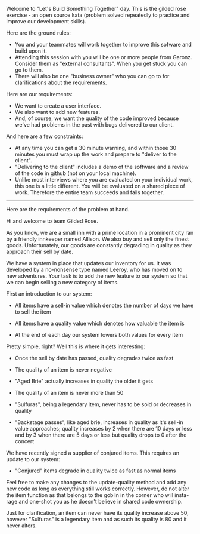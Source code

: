 Welcome to "Let's Build Something Together" day.  This is the gilded rose exercise - an open source kata (problem solved repeatedly to practice and improve our development skills).  

Here are the ground rules:

  - You and your teammates will work together to improve this sofware and build upon it.
  - Attending this session with you will be one or more people from Garonz.  Consider them as "external consultants".  When you get stuck you can go to them.  
  - There will also be one "business owner" who you can go to for clarifications about the requirements.  


Here are our requirements:

  - We want to create a user interface.
  - We also want to add new features.
  - And, of course, we want the quality of the code improved because we've had problems in the past with bugs delivered to our client.
  
  
And here are a few constraints:

  - At any time you can get a 30 minute warning, and within those 30 minutes you must wrap up the work and prepare to "deliver to the client". 
  - "Delivering to the client" includes a demo of the software and a review of the code in github (not on your local machine).
  - Unlike most interviews where you are evaluated on your individual work, this one is a little different.  You will be evaluated on a shared piece of work.  Therefore the entire team succeeds and fails together.
  
---------
Here are the requirements of the problem at hand.



Hi and welcome to team Gilded Rose.

As you know, we are a small inn with a prime location in a prominent city ran
by a friendly innkeeper named Allison.  We also buy and sell only the finest
goods. Unfortunately, our goods are constantly degrading in quality as they
approach their sell by date.

We have a system in place that updates our inventory for us. It was developed
by a no-nonsense type named Leeroy, who has moved on to new adventures. Your
task is to add the new feature to our system so that we can begin selling a
new category of items.

First an introduction to our system:

  - All items have a sell-in value which denotes the number of days we have to
    sell the item

  - All items have a quality value which denotes how valuable the item is

  - At the end of each day our system lowers both values for every item

Pretty simple, right? Well this is where it gets interesting:

  - Once the sell by date has passed, quality degrades twice as fast

  - The quality of an item is never negative

  - "Aged Brie" actually increases in quality the older it gets

  - The quality of an item is never more than 50

  - "Sulfuras", being a legendary item, never has to be sold or decreases in
    quality

  - "Backstage passes", like aged brie, increases in quality as it's sell-in
    value approaches; quality increases by 2 when there are 10 days or less
    and by 3 when there are 5 days or less but quality drops to 0 after the
    concert

We have recently signed a supplier of conjured items. This requires an update
to our system:

  - "Conjured" items degrade in quality twice as fast as normal items

Feel free to make any changes to the update-quality method and add any new code
as long as everything still works correctly. However, do not alter the item
function as that belongs to the goblin in the corner who will insta-rage and
one-shot you as he doesn't believe in shared code ownership.


Just for clarification, an item can never have its quality increase above 50,
however "Sulfuras" is a legendary item and as such its quality is 80 and it
never alters.
